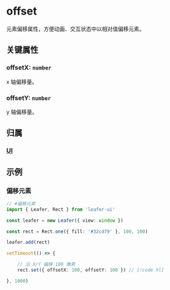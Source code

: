 # offset

元素偏移属性，方便动画、交互状态中以相对值偏移元素。

## 关键属性

### offsetX: `number`

x 轴偏移量。

### offsetY: `number`

y 轴偏移量。

## 归属

### [UI](/reference/display/UI.md)

## 示例

### 偏移元素

```ts
// #偏移元素
import { Leafer, Rect } from 'leafer-ui'

const leafer = new Leafer({ view: window })

const rect = Rect.one({ fill: '#32cd79' }, 100, 100)

leafer.add(rect)

setTimeout(() => {

    // 沿 X/Y 偏移 100 像素
    rect.set({ offsetX: 100, offsetY: 100 }) // [!code hl]

}, 1000)
```
